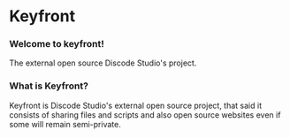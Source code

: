 # Keyfront

### Welcome to keyfront!
 The external open source Discode Studio's project.

 ### What is Keyfront?
 Keyfront is Discode Studio's external open source project, that said it consists of sharing files and scripts and also open source websites even if some will remain semi-private.

<!--

**Here are some ideas to get you started:**

🙋‍♀️ A short introduction - what is your organization all about?
🌈 Contribution guidelines - how can the community get involved?
👩‍💻 Useful resources - where can the community find your docs? Is there anything else the community should know?
🍿 Fun facts - what does your team eat for breakfast?
🧙 Remember, you can do mighty things with the power of [Markdown](https://docs.github.com/github/writing-on-github/getting-started-with-writing-and-formatting-on-github/basic-writing-and-formatting-syntax)
-->
